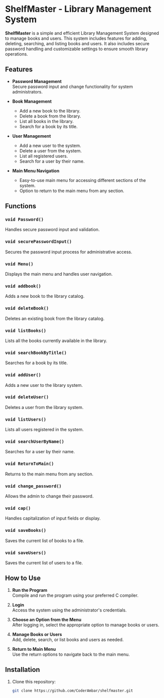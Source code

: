 # ShelfMaster - Library Management System

**ShelfMaster** is a simple and efficient Library Management System designed to manage books and users. This system includes features for adding, deleting, searching, and listing books and users. It also includes secure password handling and customizable settings to ensure smooth library operations.

## Features

- **Password Management**  
  Secure password input and change functionality for system administrators.

- **Book Management**  
  - Add a new book to the library.
  - Delete a book from the library.
  - List all books in the library.
  - Search for a book by its title.

- **User Management**  
  - Add a new user to the system.
  - Delete a user from the system.
  - List all registered users.
  - Search for a user by their name.

- **Main Menu Navigation**  
  - Easy-to-use main menu for accessing different sections of the system.
  - Option to return to the main menu from any section.

## Functions

### `void Password()`
Handles secure password input and validation.

### `void securePasswordInput()`
Secures the password input process for administrative access.

### `void Menu()`
Displays the main menu and handles user navigation.

### `void addbook()`
Adds a new book to the library catalog.

### `void deleteBook()`
Deletes an existing book from the library catalog.

### `void listBooks()`
Lists all the books currently available in the library.

### `void searchBookByTitle()`
Searches for a book by its title.

### `void addUser()`
Adds a new user to the library system.

### `void deleteUser()`
Deletes a user from the library system.

### `void listUsers()`
Lists all users registered in the system.

### `void searchUserByName()`
Searches for a user by their name.

### `void ReturnToMain()`
Returns to the main menu from any section.

### `void change_password()`
Allows the admin to change their password.

### `void cap()`
Handles capitalization of input fields or display.

### `void saveBooks()`
Saves the current list of books to a file.

### `void saveUsers()`
Saves the current list of users to a file.

## How to Use

1. **Run the Program**  
   Compile and run the program using your preferred C compiler.

2. **Login**  
   Access the system using the administrator's credentials.

3. **Choose an Option from the Menu**  
   After logging in, select the appropriate option to manage books or users.

4. **Manage Books or Users**  
   Add, delete, search, or list books and users as needed.

5. **Return to Main Menu**  
   Use the return options to navigate back to the main menu.

## Installation

1. Clone this repository:
   ```bash
   git clone https://github.com/CoderAmbar/shelfmaster.git
